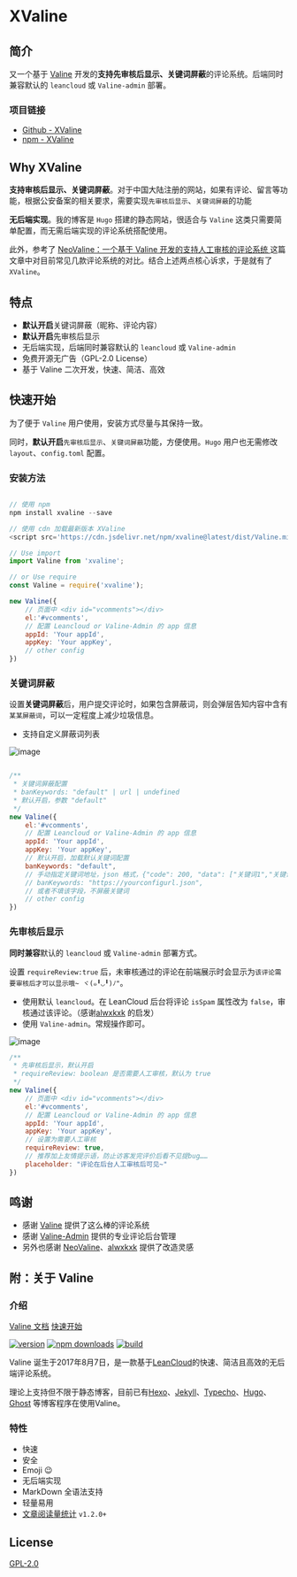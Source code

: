 # XValine

## 简介

又一个基于 [Valine](https://github.com/xCss/Valine/) 开发的**支持先审核后显示、关键词屏蔽**的评论系统。后端同时兼容默认的 `leancloud` 或 `Valine-admin` 部署。

### 项目链接

- [Github - XValine](https://github.com/xunge0613/XValine)
- [npm - XValine](https://www.npmjs.com/package/xvaline)

## Why XValine

**支持审核后显示、关键词屏蔽**。对于中国大陆注册的网站，如果有评论、留言等功能，根据公安备案的相关要求，需要实现`先审核后显示`、`关键词屏蔽`的功能

**无后端实现**。我的博客是 `Hugo` 搭建的静态网站，很适合与 `Valine` 这类只需要简单配置，而无需后端实现的评论系统搭配使用。

此外，参考了 [NeoValine：一个基于 Valine 开发的支持人工审核的评论系统
](https://www.ohmysites.com/archives/15/)这篇文章中对目前常见几款评论系统的对比。结合上述两点核心诉求，于是就有了 `XValine`。

## 特点

- **默认开启**关键词屏蔽（昵称、评论内容）
- **默认开启**先审核后显示
- 无后端实现，后端同时兼容默认的 `leancloud` 或 `Valine-admin`
- 免费开源无广告（GPL-2.0 License）
- 基于 Valine 二次开发，快速、简洁、高效

## 快速开始

为了便于 `Valine` 用户使用，安装方式尽量与其保持一致。

同时，**默认开启**`先审核后显示`、`关键词屏蔽`功能，方便使用。`Hugo` 用户也无需修改 `layout`、`config.toml` 配置。

### 安装方法

``` javascript

// 使用 npm
npm install xvaline --save

// 使用 cdn 加载最新版本 XValine
<script src='https://cdn.jsdelivr.net/npm/xvaline@latest/dist/Valine.min.js'></script>

// Use import
import Valine from 'xvaline';

// or Use require
const Valine = require('xvaline');

new Valine({
    // 页面中 <div id="vcomments"></div>
    el:'#vcomments',
    // 配置 Leancloud or Valine-Admin 的 app 信息
    appId: 'Your appId',
    appKey: 'Your appKey',
    // other config
})

```

### 关键词屏蔽

设置**关键词屏蔽**后，用户提交评论时，如果包含屏蔽词，则会弹层告知内容中含有`某某屏蔽词`，可以一定程度上减少垃圾信息。

- 支持自定义屏蔽词列表

![image](https://user-images.githubusercontent.com/1448574/86373202-baf5e100-bcb5-11ea-992e-36876b618a1d.png)

``` javascript

/**
 * 关键词屏蔽配置
 * banKeywords: "default" | url | undefined
 * 默认开启，参数 "default"
 */
new Valine({
    el:'#vcomments',
    // 配置 Leancloud or Valine-Admin 的 app 信息
    appId: 'Your appId',
    appKey: 'Your appKey',
    // 默认开启，加载默认关键词配置
    banKeywords: "default",
    // 手动指定关键词地址，json 格式，{"code": 200, "data": ["关键词1","关键词2"]}
    // banKeywords: "https://yourconfigurl.json",
    // 或者不填该字段，不屏蔽关键词
    // other config
})


```

### 先审核后显示

**同时兼容**默认的 `leancloud` 或 `Valine-admin` 部署方式。

设置 `requireReview:true` 后，未审核通过的评论在前端展示时会显示为`该评论需要审核后才可以显示哦~ ヾ(๑╹◡╹)ﾉ"`。

- 使用默认 `leancloud`。在 LeanCloud 后台将评论 `isSpam` 属性改为 `false`，审核通过该评论。（感谢[alwxkxk](https://github.com/xCss/Valine/issues/276#issuecomment-640048814) 的启发）
- 使用 `Valine-admin`。常规操作即可。

![image](https://user-images.githubusercontent.com/1448574/86372944-6eaaa100-bcb5-11ea-959e-4eace054a868.png)

``` javascript
/**
 * 先审核后显示，默认开启
 * requireReview: boolean 是否需要人工审核，默认为 true
 */
new Valine({
    // 页面中 <div id="vcomments"></div>
    el:'#vcomments',
    // 配置 Leancloud or Valine-Admin 的 app 信息
    appId: 'Your appId',
    appKey: 'Your appKey',
    // 设置为需要人工审核
    requireReview: true,
    // 推荐加上友情提示语，防止访客发完评价后看不见提bug……
    placeholder: "评论在后台人工审核后可见~"
})
```

## 鸣谢

- 感谢 [Valine](https://github.com/xCss/Valine) 提供了这么棒的评论系统
- 感谢 [Valine-Admin](https://github.com/DesertsP/Valine-Admin) 提供的专业评论后台管理
- 另外也感谢 [NeoValine](https://www.ohmysites.com/archives/15/)、[alwxkxk](https://github.com/xCss/Valine/issues/276#issuecomment-640048814) 提供了改造灵感

## 附：关于 Valine

### 介绍

[Valine 文档](https://valine.js.org)
[快速开始](https://valine.js.org/quickstart.html)

[![version](https://img.shields.io/github/release/xCss/Valine.svg?style=flat-square)](https://github.com/xCss/Valine/releases)
[![npm downloads](https://img.shields.io/npm/dm/valine.svg?style=flat-square)](https://www.npmjs.com/package/valine)
[![build](https://img.shields.io/circleci/project/github/xCss/Valine/master.svg?style=flat-square)](https://circleci.com/gh/xCss/Valine)

Valine 诞生于2017年8月7日，是一款基于[LeanCloud](https://leancloud.cn)的快速、简洁且高效的无后端评论系统。  

理论上支持但不限于静态博客，目前已有[Hexo](/hexo.html)、[Jekyll](/jekyll.html)、[Typecho](http://typecho.org/)、[Hugo](https://gohugo.io/)、[Ghost](https://ghost.org) 等博客程序在使用Valine。

### 特性

- 快速
- 安全
- Emoji 😉
- 无后端实现
- MarkDown 全语法支持
- 轻量易用
- [文章阅读量统计](/visitor.html) `v1.2.0+`

## License

[GPL-2.0](https://github.com/xCss/Valine/blob/master/LICENSE)
